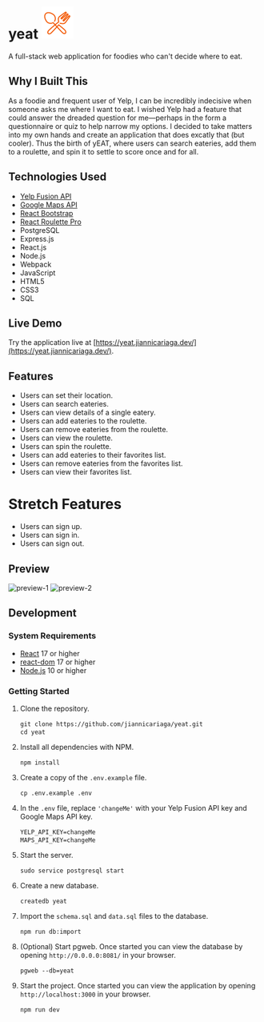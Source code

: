 # yeat ![Logo](server/public/images/readme-logo.png "Logo" )

A full-stack web application for foodies who can't decide where to eat.

## Why I Built This

As a foodie and frequent user of Yelp, I can be incredibly indecisive when someone asks me where I want to eat. I wished Yelp had a feature that could answer the dreaded question for me—perhaps in the form a questionnaire or quiz to help narrow my options. I decided to take matters into my own hands and create an application that does excatly that (but cooler). Thus the birth of yEAT, where users can search eateries, add them to a roulette, and spin it to settle to score once and for all.

## Technologies Used

- [Yelp Fusion API](https://www.yelp.com/developers/documentation/v3/get_started)
- [Google Maps API](https://developers.google.com/maps/documentation/javascript)
- [React Bootstrap](https://react-bootstrap.github.io/getting-started/introduction)
- [React Roulette Pro](https://www.npmjs.com/package/react-roulette-pro)
- PostgreSQL
- Express.js
- React.js
- Node.js
- Webpack
- JavaScript
- HTML5
- CSS3
- SQL

## Live Demo

Try the application live at [https://yeat.jiannicariaga.dev/](https://yeat.jiannicariaga.dev/).

## Features

- Users can set their location.
- Users can search eateries.
- Users can view details of a single eatery.
- Users can add eateries to the roulette.
- Users can remove eateries from the roulette.
- Users can view the roulette.
- Users can spin the roulette.
- Users can add eateries to their favorites list.
- Users can remove eateries from the favorites list.
- Users can view their favorites list.

# Stretch Features

- Users can sign up.
- Users can sign in.
- Users can sign out.

## Preview

![preview-1](server/public/images/preview-1.gif)
![preview-2](server/public/images/preview-2.gif)

## Development

### System Requirements

- [React](https://www.npmjs.com/package/react) 17 or higher
- [react-dom](https://www.npmjs.com/package/react-dom) 17 or higher
- [Node.js](https://nodejs.org/en/download/) 10 or higher

### Getting Started

1. Clone the repository.

    ```shell
    git clone https://github.com/jiannicariaga/yeat.git
    cd yeat
    ```

2. Install all dependencies with NPM.

    ```shell
    npm install
    ```

3. Create a copy of the `.env.example` file.

    ```shell
    cp .env.example .env
    ```

4. In the `.env` file, replace `'changeMe'` with your Yelp Fusion API key and Google Maps API key.

    ```shell
    YELP_API_KEY=changeMe
    MAPS_API_KEY=changeMe
    ```

5. Start the server.

    ```shell
    sudo service postgresql start
    ```

6. Create a new database.

    ```shell
    createdb yeat
    ```

7. Import the `schema.sql` and `data.sql` files to the database.

    ```shell
    npm run db:import
    ```

8. (Optional) Start pgweb. Once started you can view the database by opening `http://0.0.0.0:8081/` in your browser.

    ```shell
    pgweb --db=yeat
    ```

9. Start the project. Once started you can view the application by opening `http://localhost:3000` in your browser.

    ```shell
    npm run dev
    ```
